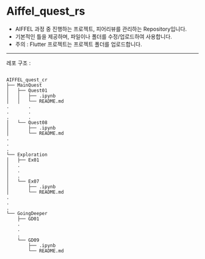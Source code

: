 # Aiffel_quest_rs
- AIFFEL 과정 중 진행하는 프로젝트, 피어리뷰를 관리하는 Repository입니다.
- 기본적인 틀을 제공하며, 파일이나 폴더를 수정/업로드하여 사용합니다.
- 주의 : Flutter 프로젝트는 프로젝트 폴더를 업로드합니다.

---

레포 구조 : 

<pre>
<code>
AIFFEL_quest_cr
├── MainQuest
│   ├── Quest01
│   │   ├── .ipynb
│   │   └── README.md
.		.
.		.
.		.
│   └── Quest08
│       ├── .ipynb
│       └── README.md
.
.
.
└── Exploration
│   ├── Ex01
│   .
│   .
│   .
│   └── Ex07
│       ├── .ipynb
│       └── README.md
.
.
.
└── GoingDeeper
    ├── GD01
    .
    .
    .
    └── GD09
        ├── .ipynb
        └── README.md
</code>
</pre>
